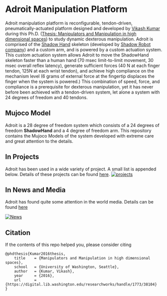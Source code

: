 # Adroit Manipulation Platform

Adroit manipulation platform is reconfigurable, tendon-driven, pneumatically-actuated platform designed and developed by [Vikash Kumar](https://vikashplus.github.io/) during this Ph.D. ([Thesis: Manipulators and Manipulation in high dimensional spaces](https://digital.lib.washington.edu/researchworks/handle/1773/38104)) to study dynamic dexterous manipulation. Adroit is comprised of the [Shadow Hand](https://www.shadowrobot.com/products/dexterous-hand/) skeleton (developed by [Shadow Robot company](https://www.shadowrobot.com/)) and a custom arm, and is powered by a custom actuation system. This custom actuation system allows Adroit to move the ShadowHand skeleton faster than a human hand (70 msec limit-to-limit movement, 30 msec overall reflex latency), generate sufficient forces (40 N at each finger tendon, 125N at each wrist tendon), and achieve high compliance on the mechanism level (6 grams of external force at the fingertip displaces the finger when the system is powered.) This combination of speed, force, and compliance is a prerequisite for dexterous manipulation, yet it has never before been achieved with a tendon-driven system, let alone a system with 24 degrees of freedom and 40 tendons.

## Mujoco Model
Adroit is a 28 degree of freedom system which consists of a 24 degrees of freedom **ShadowHand** and a 4 degree of freedom arm. This repository contains the Mujoco Models of the system developed with extreme care and great attention to the details.


## In Projects 
Adroit has been used in a wide variety of project. A small list is appended below. Details of these projects can be found [here](https://vikashplus.github.io/). 
[![projects](https://github.com/vikashplus/Adroit/blob/master/gallery/projects.JPG)](https://vikashplus.github.io/)
## In News and Media
Adroit has found quite some attention in the world media. Details can be found [here](https://vikashplus.github.io/news.html)

[![News](https://github.com/vikashplus/Adroit/blob/master/gallery/news.JPG)](https://vikashplus.github.io/news.html)


## Citation
If the contents of this repo helped you, please consider citing 

``` 
@phdthesis{Kumar2016thesis,
    title    = {Manipulators and Manipulation in high dimensional spaces},
    school   = {University of Washington, Seattle},
    author   = {Kumar, Vikash},
    year     = {2016},
    url      = {https://digital.lib.washington.edu/researchworks/handle/1773/38104}
}
```
